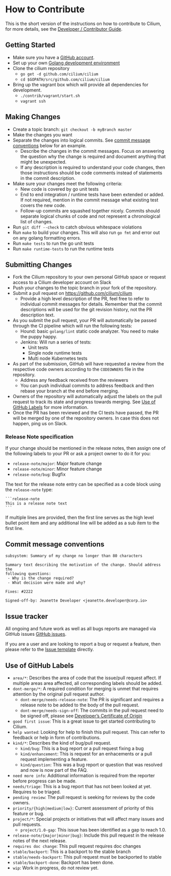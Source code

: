 # How to Contribute

This is the short version of the instructions on how to contribute to Cilium,
for more details, see the [Developer / Contributor Guide](http://docs.cilium.io/en/doc-1.0/contributing/).

## Getting Started

* Make sure you have a [GitHub account](https://github.com/signup/free).
* Set up your own [Golang development environment](https://golang.org/doc/code.html)
* Clone the cilium repository
  * `go get -d github.com/cilium/cilium`
  * `cd $GOPATH/src/github.com/cilium/cilium`
* Bring up the vagrant box which will provide all dependencies for development.
  * `./contrib/vagrant/start.sh`
  * `vagrant ssh`

## Making Changes

* Create a topic branch: `git checkout -b myBranch master`
* Make the changes you want
* Separate the changes into logical commits. See [commit message
  conventions](#commit-message-conventions) below for an example.
  * Describe the changes in the commit messages. Focus on answering the
    question why the change is required and document anything that might be
    unexpected.
  * If any description is required to understand your code changes, then those
    instructions should be code comments instead of statements in the commit
    description.
* Make sure your changes meet the following criteria:
  * New code is covered by go unit tests
  * End to end integration / runtime tests have been extended or added. If not
    required, mention in the commit message what existing test covers the new
    code.
  * Follow-up commits are squashed together nicely. Commits should separate
    logical chunks of code and not represent a chronological list of changes.
* Run `git diff --check` to catch obvious whitespace violations
* Run `make` to build your changes. This will also run `go fmt` and error out
  on any golang formatting errors.
* Run `make tests` to run the go unit tests
* Run `make runtime-tests` to run the runtime tests

## Submitting Changes

* Fork the Cilium repository to your own personal GitHub space or request
  access to a Cilium developer account on Slack
* Push your changes to the topic branch in your fork of the repository.
* Submit a pull request on https://github.com/cilium/cilium
  * Provide a high level description of the PR, feel free to refer to
    individual commit messages for details. Remember that the commit
    descriptions will be used for the git revision history, not the PR
    description text.
* As you submit the pull request, your PR will automatically be passed through
  the CI pipeline which will run the following tests:
  * Hound: basic `golang/lint` static code analyzer. You need to make the puppy
    happy.
  * Jenkins: Will run a series of tests:
    * Unit tests
    * Single node runtime tests
    * Multi node Kubernetes tests
* As part of the submission, GitHub will have requested a review from the
  respective code owners according to the `CODEOWNERS` file in the repository.
  * Address any feedback received from the reviewers
  * You can push individual commits to address feedback and then rebase your
    branch at the end before merging.
* Owners of the repository will automatically adjust the labels on the pull
  request to track its state and progress towards merging. See [Use of GitHub
  Labels](#use-of-github-labels) for more information.
* Once the PR has been reviewed and the CI tests have passed, the PR will be
  merged by one of the repository owners. In case this does not happen, ping us
  on Slack.

### Release Note specification

If your change should be mentioned in the release notes, then assign one of
the following labels to your PR or ask a project owner to do it for you:

* `release-note/major`: Major feature change
* `release-note/minor`: Minor feature change
* `release-note/bug`: Bugfix

The text for the release note entry can be specified as a code block using
the `release-note` type:

    ```release-note
    This is a release note text
    ```

If multiple lines are provided, then the first line serves as the high level
bullet point item and any additional line will be added as a sub item to the
first line.

## Commit message conventions

    subsystem: Summary of my change no longer than 80 characters

    Summary text describing the motivation of the change. Should address the
    following questions:
     - Why is the change required?
     - What decision were made and why?

    Fixes: #2222

    Signed-off-by: Jeanette Developer <jeanette.developer@corp.io>

## Issue tracker

All ongoing and future work as well as all bugs reports are managed via GitHub
issues [GitHub issues](https://github.com/cilium/cilium/issues).

If you are a user and are looking to report a bug or request a feature, then
please refer to the [Issue template] directly.

## Use of GitHub Labels

* `area/*`: Describes the area of code that the issue/pull request affect. If
  multiple areas area affected, all corresponding labels should be added.
* `dont-merge/*`: A required condition for merging is unmet that requires
  attention by the original pull request author.
  * `dont-merge/needs-release-note`: The PR is significant and requires a
    release note to be added to the body of the pull request.
  * `dont-merge/needs-sign-off`: The commits in the pull request need to be
    signed off, please see [Developer’s Certificate of Origin]
* `good first issue`: This is a great issue to get started contributing to
  Cilium.
* `help wanted`: Looking for help to finish this pull request. This can refer
  to feedback or help in form of contributions.
* `kind/*`: Describes the kind of bug/pull request.
  * `kind/bug`: This is a bug report or a pull request fixing a bug
  * `kind/enhancement`: This is request for an enhacements or a pull request
    implementing a feature.
  * `kind/question`: This was a bug report or question that was resolved and
    now is now part of the FAQ.
* `need more info`: Additional information is required from the reporter before
  progress can be made.
* `needs/triage`: This is a bug report that has not been looked at yet.
  Requires to be triaged.
* `pending review`: The pull request is seeking for reviews by the code owners.
* `priority/{high|medium|low}`: Current assessment of priority of this feature
  or bug.
* `project/*`: Special projects or initiatives that will affect many issues and
  pull requests.
  * `project/1.0-gap`: This issue has been identified as a gap to reach 1.0.
* `release-note/{major|minor|bug}`: Include this pull request in the release
  notes of the next release.
* `requires doc change`: This pull request requires doc changes
* `stable/backport`: This is a backport to the stable branch
* `stable/needs-backport`: This pull request must be backported to stable
* `stable/backport-done`: Backport has been done.
* `wip`: Work in progress, do not review yet.

[Developer’s Certificate of Origin]: http://docs.cilium.io/en/doc-1.0/contributing/#developer-s-certificate-of-origin
[Issue template]: https://raw.githubusercontent.com/cilium/cilium/master/.github/issue_template.md
